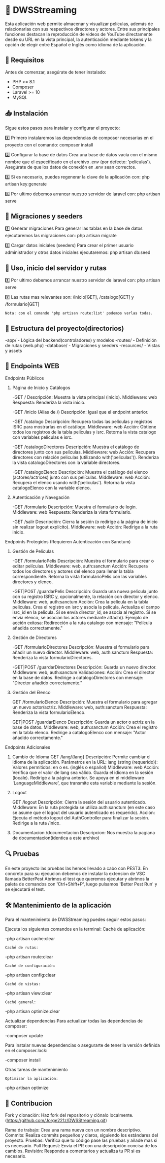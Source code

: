 # 📌 DWSStreaming

Esta aplicación web permite almacenar y visualizar películas, además de relacionarlas con sus respectivos directores y actores. Entre sus principales funciones destacan la reproducción de videos de YouTube directamente desde su URL en la vista principal, la autenticación mediante tokens y la opción de elegir entre Español e Inglés como idioma de la aplicación.

## 🚀 Requisitos

Antes de comenzar, asegúrate de tener instalado:
- PHP >= 8.1
- Composer
- Laravel >= 10 
- MySQL 

## 📥 Instalación

Sigue estos pasos para instalar y configurar el proyecto:

1️⃣ Primero instalaremos las dependencias de composer necesarias en el proyecto con el comando:
    composer install

2️⃣ Configurar la base de datos
    Crea una base de datos vacía con el mismo nombre que el especificado en el archivo .env (por defecto: 'peliculas').
    Asegúrate de que los datos de conexión en .env sean correctos.

5️⃣ Si es necesario, puedes regenerar la clave de la aplicación con:
    php artisan key:generate

6️⃣ Por ultimo debemos arrancar nuestro servidor de laravel con:
    php artisan serve

## 🔄  Migraciones y seeders

1️⃣ Generar migraciones 
    Para generar las tablas en la base de datos ejecutaremos las migraciones con:
    php artisan migrate

2️⃣ Cargar datos iniciales (seeders)
    Para crear el primer usuario administrador y otros datos iniciales ejecutaremos:
    php artisan db:seed

## 🚀 Uso, inicio del servidor y rutas

1️⃣ Por ultimo debemos arrancar nuestro servidor de laravel con:
    php artisan serve

2️⃣ Las rutas mas relevantes son: 
    /inicio[GET], /catalogo[GET] y /formulario[GET]

    Nota: con el comando 'php artisan route:list' podemos verlas todas.

## 📂 Estructura del proyecto(directorios)

-app/ - Lógica del backend(controladores) y modelos
-routes/ - Definición de rutas (web.php)
-database/ - Migraciones y seeders
-resources/ - Vistas y assets

## 🔗 Endpoints WEB

Endpoints Públicos
1. Página de Inicio y Catálogos

    -GET /
    Descripción: Muestra la vista principal (inicio).
    Middleware: web
    Respuesta: Renderiza la vista inicio.

    -GET /inicio
    (Alias de /)
    Descripción: Igual que el endpoint anterior.

    -GET /catalogo
    Descripción: Recupera todas las películas y registros ISRC para mostrarlas en el catálogo.
    Middleware: web
    Acción:
        Obtiene todos los registros de la tabla peliculas y isrc.
        Retorna la vista catalogo con variables peliculas e isrc.

    -GET /catalogoDirectores
    Descripción: Muestra el catálogo de directores junto con sus películas.
    Middleware: web
    Acción:
        Recupera directores con relación peliculas (utilizando with('peliculas')).
        Renderiza la vista catalogoDirectores con la variable directores.

    -GET /catalogoElenco
    Descripción: Muestra el catálogo del elenco (actores/actrices) junto con sus películas.
    Middleware: web
    Acción:
        Recupera el elenco usando with('peliculas').
        Retorna la vista catalogoElenco con la variable elenco.

2. Autenticación y Navegación

    -GET /formulario
    Descripción: Muestra el formulario de login.
    Middleware: web
    Respuesta: Renderiza la vista formulario.

    -GET /salir
    Descripción: Cierra la sesión (o redirige a la página de inicio sin realizar logout explícito).
    Middleware: web
    Acción:
        Redirige a la ruta inicio.

Endpoints Protegidos (Requieren Autenticación con Sanctum)
1. Gestión de Películas

    -GET /formularioPelis
    Descripción: Muestra el formulario para crear o editar películas.
    Middleware: web, auth:sanctum
    Acción:
        Recupera todos los directores y actores del elenco para llenar la tabla correspondiente.
        Retorna la vista formularioPelis con las variables directores y elenco.

    -GET|POST /guardarPelis
    Descripción: Guarda una nueva película junto con su registro ISRC y, opcionalmente, la relación con director y elenco.
    Middleware: web, auth:sanctum
        Acción:
        Crea la película en la tabla peliculas.
        Crea el registro en isrc y asocia la película.
        Actualiza el campo isrc_id en la película.
        Si se envía director_id, se asocia al registro.
        Si se envía elenco, se asocian los actores mediante attach().
        Ejemplo de acción exitosa:
        Redirección a la ruta catalogo con mensaje: "Película añadida correctamente."

2. Gestión de Directores

    -GET /formularioDirectores
    Descripción: Muestra el formulario para añadir un nuevo director.
    Middleware: web, auth:sanctum
    Respuesta: Renderiza la vista formularioDirectores.

    -GET|POST /guardarDirectores
    Descripción: Guarda un nuevo director.
    Middleware: web, auth:sanctum
    Validaciones:
        Acción:
        Crea el director en la base de datos.
        Redirige a catalogoDirectores con mensaje: "Director añadido correctamente."

3. Gestión del Elenco

    GET /formularioElenco
    Descripción: Muestra el formulario para agregar un nuevo actor/actriz.
    Middleware: web, auth:sanctum
    Respuesta: Renderiza la vista formularioElenco.

    GET|POST /guardarElenco
    Descripción: Guarda un actor o actriz en la base de datos.
    Middleware: web, auth:sanctum
        Acción:
        Crea el registro en la tabla elenco.
        Redirige a catalogoElenco con mensaje: "Actor añadido correctamente."

Endpoints Adicionales
1. Cambio de Idioma
    GET /lang/{lang}
    Descripción: Permite cambiar el idioma de la aplicación.
    Parámetros en la URL:
        lang (string (requerido)): Valores permitidos: en o es. (inglés o español)
        Middleware: web
        Acción:
        Verifica que el valor de lang sea válido.
        Guarda el idioma en la sesión (locale).
        Redirige a la página anterior.
        Se apoya en el middleware 'LanguageMiddleware', que transmite esta variable mediante la sesión.

2. Logout

    GET /logout
    Descripción: Cierra la sesión del usuario autenticado.
    Middleware:
        En la ruta protegida se utiliza auth:sanctum (en este caso se asume que el logout del usuario autenticado es requerido).
        Acción:
        Ejecuta el método logout del AuthController para finalizar la sesión.
        Redirige a la ruta /inico.

3. Documentacion
    /documentacion
    Descripcion: Nos muestra la pagiana de documentacion(identica a este archivo)
        
## 🔍 Pruebas

 En este proyecto las pruebas las hemos llevado a cabo con PEST3.
 En concreto para su ejecucion debemos de instalar la extension de VSC llamada BetterPest
 Abrimos el test que queremos ejecutar y abrimos la paleta de comandos con 'Ctrl+Shift+P', luego pulsamos 'Better Pest Run' y se ejecutará el test.

## 🛠️ Mantenimiento de la aplicación

Para el mantenimiento de DWSStreaming puedes seguir estos pasos:

Ejecuta los siguientes comandos en la terminal:
        Caché de aplicación:

-php artisan cache:clear

    Caché de rutas:

-php artisan route:clear

    Caché de configuración:

-php artisan config:clear

    Caché de vistas:
       
-php artisan view:clear

    Caché general:

-php artisan optimize:clear

Actualizar dependencias
    Para actualizar todas las dependencias de composer:

-composer update

Para instalar nuevas dependencias o asegurarte de tener la versión definida en el composer.lock:

-composer install

Otras tareas de mantenimiento

    Optimizar la aplicación:

-php artisan optimize

## 🤝 Contribucion

Fork y clonación: Haz fork del repositorio y clónalo localmente.
(https://github.com/Jorge221z/DWSStreaming.git)

Rama de trabajo: Crea una rama nueva con un nombre descriptivo.
Commits: Realiza commits pequeños y claros, siguiendo los estándares del proyecto.
Pruebas: Verifica que tu código pase las pruebas y añade mas si es necesario.
Pull Request: Envía el PR con una descripción concisa de los cambios.
Revisión: Responde a comentarios y actualiza tu PR si es necesario.
